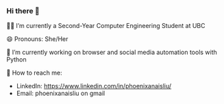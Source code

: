 ### Hi there 👋

<!--
**phoenixthefirebird/phoenixthefirebird** is a ✨ _special_ ✨ repository because its `README.md` (this file) appears on your GitHub profile.

Here are some ideas to get you started:

- 🔭 I’m currently working on ...
- 🌱 I’m currently learning ...
- 👯 I’m looking to collaborate on ...
- 🤔 I’m looking for help with ...
- 💬 Ask me about ...
- 📫 How to reach me: ...
- 😄 Pronouns: ...
- ⚡ Fun fact: ...
-->

👩‍🎓 I’m currently a Second-Year Computer Engineering Student at UBC 

😄 Pronouns: She/Her

🔭 I’m currently working on browser and social media automation tools with Python 

💌 How to reach me: 
- LinkedIn: https://www.linkedin.com/in/phoenixanaisliu/
- Email: phoenixanaisliu on gmail
